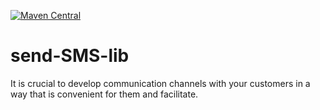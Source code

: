 [![Maven Central](https://maven-badges.herokuapp.com/maven-central/net.adeonatech/SmsAPI/badge.svg)](https://maven-badges.herokuapp.com/maven-central/net.adeonatech/SmsAPI)

# send-SMS-lib
It is crucial to develop communication channels with your customers in a way that is convenient for them and facilitate. 